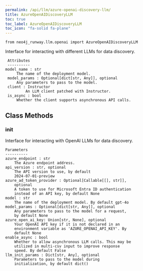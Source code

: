```yaml
---
permalink: /api/llm/azure-openai-discovery-llm/
title: AzureOpenAIDiscoveryLLM
toc: true
toc_label: AzureOpenAIDiscoveryLLM
toc_icon: "fa-solid fa-plane"
---
```


    from neo4j_runway.llm.openai import AzureOpenAIDiscoveryLLM



  Interface for interacting with different LLMs for data
        discovery.

     Attributes
     ----------
    model_name : str
         The name of the deployment model.
     model_params : Optional[dict[str, Any]], optional
         Any parameters to pass to the model.
     client : Instructor
             An LLM client patched with Instructor.
     is_async : bool
         Whether the client supports asynchronous API calls.



## Class Methods


### __init__
Interface for interacting with OpenAI LLMs for data
        discovery.

    Parameters
    ----------
    azure_endpoint : str
        The Azure endpoint address.
    api_version : str, optional
        The API version to use, by default
        2024-07-01-preview
    azure_ad_token_provider : Optional[Callable[[], str]],
        optional
        A token to use for Microsoft Entra ID authentication
        instead of an API key, by default None
    model : str
        The name of the deployment model. By default gpt-4o
    model_params : Optional[dict[str, Any]], optional
        Any parameters to pass to the model for a request,
        by default None
    azure_open_ai_key: Union[str, None], optional
        Your OpenAI API key if it is not declared in an
        environment variable as 'AZURE_OPENAI_API_KEY'. By
        default None
    enable_async : bool
        Whether to allow asynchronous LLM calls. This may be
        utilized in multi-csv input to improve response
        speed. By default False
    llm_init_params : Dict[str, Any], optional
        Parameters to pass to the model during
        initialization, by default dict()
